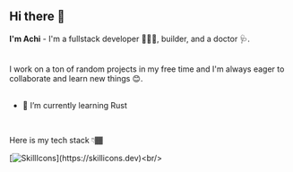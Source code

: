 ## Hi there 👋

**I'm Achi** - I'm a fullstack developer 👨🏾‍💻, builder, and a doctor 🩺. 
<br/>
<br/>

I work on a ton of random projects in my free time and I'm always eager to collaborate and learn new things 😊.
<br/>
<br/>
- 🌱 I’m currently learning Rust
<br/>

Here is my tech stack 👇🏾
<br/>
<!-- Check out my [portfolio](#). -->

<!-- Here are some ideas to get you started:

- 🔭 I’m currently working on ...

- 👯 I’m looking to collaborate on ...
- 🤔 I’m looking for help with ...
- 💬 Ask me about ...
- 📫 How to reach me: ...
- 😄 Pronouns: ...
- ⚡ Fun fact: ... -->

[![SkillIcons](https://skillicons.dev/icons?i=js,ts,html,css,nodejs,py,mongodb,figma,firebase,express,git,graphql,react,sass,)](https://skillicons.dev)<br/>
